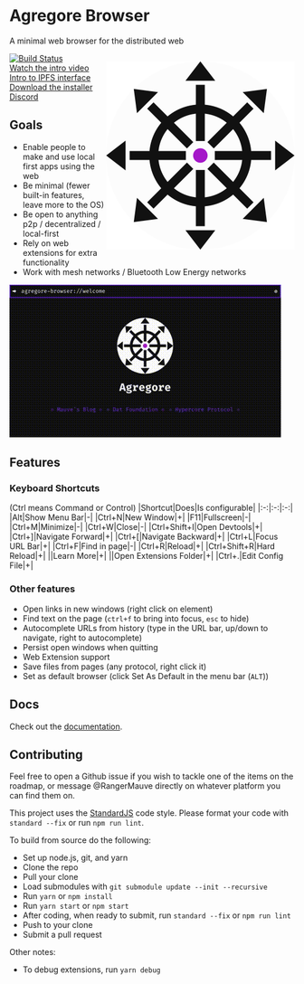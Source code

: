 # Agregore Browser
A minimal web browser for the distributed web

<p align="center" style="float: right">
	<img src="./build/icon.png" width="333px">
</p>

[![Build Status](https://travis-ci.com/RangerMauve/agregore-browser.svg?branch=master)](https://travis-ci.com/RangerMauve/agregore-browser)  
[Watch the intro video](https://www.youtube.com/watch?v=TnYKvOQB0ts&list=PL7sG5SCUNyeYx8wnfMOUpsh7rM_g0w_cu&index=14)  
[Intro to IPFS interface](https://youtu.be/kI9Issf3MNc?t=1606)
[Download the installer](https://github.com/RangerMauve/agregore-browser/releases)  
[Discord](https://discord.gg/QMthd4Y)  

## Goals

- Enable people to make and use local first apps using the web
- Be minimal (fewer built-in features, leave more to the OS)
- Be open to anything p2p / decentralized / local-first
- Rely on web extensions for extra functionality
- Work with mesh networks / Bluetooth Low Energy networks

![Agregore demo](agregore-demo-2.gif)

## Features

### Keyboard Shortcuts
(Ctrl means Command or Control)
|Shortcut|Does|Is configurable|
|:-:|:-:|:-:|
|Alt|Show Menu Bar|-|
|Ctrl+N|New Window|+|
|F11|Fullscreen|-|
|Ctrl+M|Minimize|-|
|Ctrl+W|Close|-|
|Ctrl+Shift+I|Open Devtools|+|
|Ctrl+]|Navigate Forward|+|
|Ctrl+\[|Navigate Backward|+|
|Ctrl+L|Focus URL Bar|+|
|Ctrl+F|Find in page|-|
|Ctrl+R|Reload|+|
|Ctrl+Shift+R|Hard Reload|+|
||Learn More|+|
||Open Extensions Folder|+|
|Ctrl+.|Edit Config File|+|

### Other features
- Open links in new windows (right click on element)
- Find text on the page (`ctrl+f` to bring into focus, `esc` to hide)
- Autocomplete URLs from history (type in the URL bar, up/down to navigate, right to autocomplete)
- Persist open windows when quitting
- Web Extension support
- Save files from pages (any protocol, right click it)
- Set as default browser (click Set As Default in the menu bar (`ALT`))

## Docs

Check out the [documentation](./docs).

## Contributing

Feel free to open a Github issue if you wish to tackle one of the items on the roadmap, or message @RangerMauve directly on whatever platform you can find them on.

This project uses the [StandardJS](https://standardjs.com/) code style. Please format your code with `standard --fix` or run `npm run lint`.

To build from source do the following:

- Set up node.js, git, and yarn
- Clone the repo
- Pull your clone
- Load submodules with `git submodule update --init --recursive`
- Run `yarn` or `npm install`
- Run `yarn start` or `npm start`
- After coding, when ready to submit, run `standard --fix` or `npm run lint`
- Push to your clone
- Submit a pull request

Other notes:
- To debug extensions, run `yarn debug`
